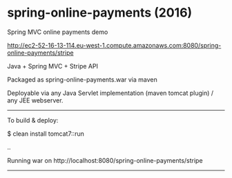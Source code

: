 # spring-online-payments (2016)
Spring MVC online payments demo

http://ec2-52-16-13-114.eu-west-1.compute.amazonaws.com:8080/spring-online-payments/stripe

Java + Spring MVC + Stripe API

Packaged as spring-online-payments.war via maven 

Deployable via any Java Servlet implementation (maven tomcat plugin) / any JEE webserver.

---------------------------------------

To build & deploy:

$ clean install tomcat7::run

..

Running war on http://localhost:8080/spring-online-payments/stripe

-----------------------
